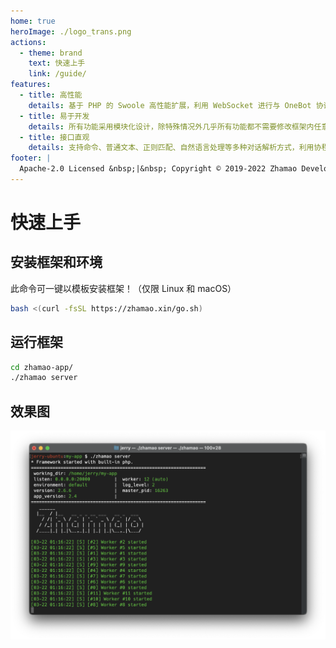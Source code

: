 ```yaml
---
home: true
heroImage: ./logo_trans.png
actions:
  - theme: brand
    text: 快速上手
    link: /guide/
features:
  - title: 高性能
    details: 基于 PHP 的 Swoole 高性能扩展，利用 WebSocket 进行与 OneBot 协议兼容的聊天机器人软件的通信，还有数据库连接池、内存缓存、多任务进程等特色，大幅增强性能。
  - title: 易于开发
    details: 所有功能采用模块化设计，除特殊情况外几乎所有功能都不需要修改框架内任意代码，框架采用灵活的注解进行各类事件绑定，同时支持下断点调试。
  - title: 接口直观
    details: 支持命令、普通文本、正则匹配、自然语言处理等多种对话解析方式，利用协程巧妙实现了直观的交互式会话模式，同时支持多种富文本的处理。
footer: |
  Apache-2.0 Licensed &nbsp;|&nbsp; Copyright © 2019-2022 Zhamao Developer Team &nbsp;|&nbsp; <a href="http://beian.miit.gov.cn">沪ICP备2021010446号-1</a>
---
```


# 快速上手

## 安装框架和环境

此命令可一键以模板安装框架！（仅限 Linux 和 macOS）

```bash
bash <(curl -fsSL https://zhamao.xin/go.sh)
```

## 运行框架

```bash
cd zhamao-app/
./zhamao server
```

## 效果图

![index_demo](/index_demo.png)
